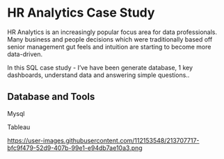 # HR Analytics Case Study

HR Analytics is an increasingly popular focus area for data professionals. Many business and people decisions which were traditionally based off senior management gut feels and intuition are starting to become more data-driven.

In this SQL case study - I’ve have been generate database, 1 key dashboards, understand data and answering simple questions..



## Database and Tools

Mysql

Tableau

https://user-images.githubusercontent.com/112153548/213707717-bfc9f479-52d9-407b-99e1-e94db7ae10a3.png


